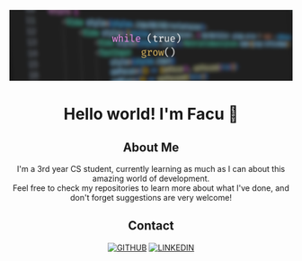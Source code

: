 <!-- SUMMARY -->
<div align="center">

[![wallpaper](./img/banner.png)](https://github.com/facundoMunoz)

# Hello world! I'm Facu :wave:

<!-- ABOUT ME -->
## About Me

I'm a 3rd year CS student, currently learning as much as I can about this amazing world of development.\
Feel free to check my repositories to learn more about what I've done, and don't forget suggestions are very welcome!

<!-- CONTACT -->
## Contact
[![GITHUB][personal-shield]][personal-url] [![LINKEDIN][linkedin-shield]][linkedin-url]

</div>

<!-- MARKDOWN LINKS AND IMAGES -->
<!-- MY GITHUB -->
[personal-shield]: https://img.shields.io/badge/FACUNDO-MU%C3%91OZ-yellowgreen?style=for-the-badge
[personal-url]: https://github.com/facundoMunoz
<!-- MY LINKEDIN -->
[linkedin-shield]: https://img.shields.io/badge/linkedin-%230077B5.svg?style=for-the-badge&logo=linkedin&logoColor=white
[linkedin-url]: https://www.linkedin.com/in/facundomunozdev/
